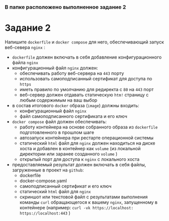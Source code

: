 ### В папке расположено выполненное задание 2
# Задание 2
Напишите `dockerfile` и `docker compose` для него, обеспечивающий запуск веб-севера `nginx` : 
* `dockerfile` должен включать в себя добавление конфигурационного файла `nginx`
* конфигурационный файл `nginx` должен:
    * обеспечивать работу веб-сервера на `443` порту
    * использовать самоподписанный сертификат для доступа по `https`
    * иметь правило по умолчанию для редиректа с `80` на `443` порт
    * веб-сервер должен отдавать статическую `htm!` страницу с любым содержимым на ваш выбор
* в состав итогового `docker` образа (`image`) должны входить:
    * конфигурационный файл `nginx`
    * файл самоподписанного сертификата и его ключ
* `docker compose` файл должен обеспечивать:
    * работу контейнера на основе собранного образа из `dockerfile` подготовленного в прошлом шаге
    * автозапуск контейнера при рестарте операционной системы
    * статический `html` файл для `nginx` должен находиться на диске хоста и добавлен в контейнер как `volume` (из локальной директории или заранее созданного `volume` )
    * открытый порт для доступа к `nginx` с локального хоста
* предоставляемый результат должен включать в себя файлы, загруженные в проект на `github`:
    * dockerfile
    * docker-compose.yaml
    * самоподписанный сертификат и его ключ
    * статический `html` файл для `nginx`
    * скриншот или текстовой файл с результатами выполнения команды `curl` обращающегося к вашему `nginx`, запущенному в контейнере (например: `curl -vk https://localhost: https://localhost:443` )


